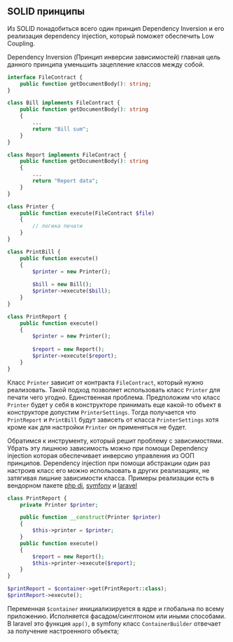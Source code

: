 ## SOLID принципы

Из SOLID понадобиться всего один принцип Dependency Inversion и его реализация dependency injection, который поможет обеспечить Low Coupling.

Dependency Inversion (Принцип инверсии зависимостей) главная цель данного принципа уменьшить зацепление классов между собой.

```php
interface FileContract {
    public function getDocumentBody(): string;
}

class Bill implements FileContract {
    public function getDocumentBody(): string
    {
        ...
        return "Bill sum";
    }
}

class Report implements FileContract {
    public function getDocumentBody(): string
    {
        ...
        return "Report data";
    }
}

class Printer {
    public function execute(FileContract $file) 
    {
        // логика печати
    }
}

class PrintBill {
    public function execute() 
    {
        $printer = new Printer();
        
        $bill = new Bill();
        $printer->execute($bill);
    }
}

class PrintReport {
    public function execute() 
    {
        $printer = new Printer();
        
        $report = new Report();
        $printer->execute($report);
    }
}

```
Класс `Printer` зависит от контракта `FileContract`, который нужно реализовать. Такой подход позволяет использовать класс `Printer` для печати чего угодно.
Единственная проблема. Предположим что класс `Printer` будет у себя в конструкторе принимать еще какой-то объект в конструкторе допустим `PrinterSettings`. 
Тогда получается что `PrintReport` и `PrintBill` будут зависеть от класса `PrinterSettings` хотя кроме как для настройки `Printer` он применяться не будет. 

Обратимся к инструменту, который решит проблему с зависимостями. Убрать эту лишнюю зависимость можно при помощи Dependency injection которая обеспечивает инверсию управления из ООП принципов.
Dependency injection при помощи абстракции один раз настроив класс его можно использовать в других реализациях, не затягивая лишние зависимости класса.
Примеры реализации есть в вендорном пакете [php di](https://github.com/PHP-DI/PHP-DI), [symfony](https://symfony.com/doc/current/components/dependency_injection.html) и [laravel](https://laravel.com/docs/8.x/providers) 

```php
class PrintReport {
    private Printer $printer;

    public function __construct(Printer $printer)
    {
        $this->printer = $printer;
    }
    public function execute() 
    {
        $report = new Report();
        $this->printer->execute($report);
    }
}

$printReport = $container->get(PrintReport::class);
$printReport->execute();
```

Переменная `$container` инициализируется в ядре и глобальна по всему приложению. Исполняется фасадом/синглтоном или иными способами.
В laravel это функция `app()`, в symfony класс `ContainerBuilder` отвечает за получение настроенного объекта;
